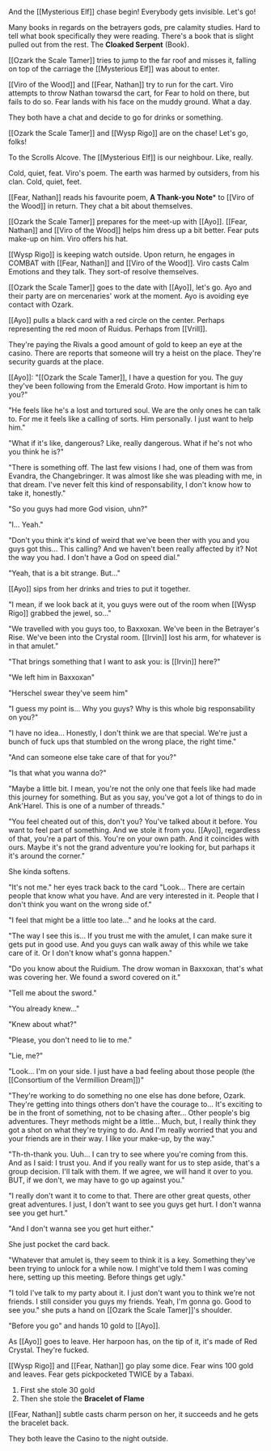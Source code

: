 And the [[Mysterious Elf]] chase begin! Everybody gets invisible. Let's go!

Many books in regards on the betrayers gods, pre calamity studies. Hard to tell what book specifically they were reading. There's a book that is slight pulled out from the rest. The **Cloaked Serpent** (Book).

[[Ozark the Scale Tamer]] tries to jump to the far roof and misses it, falling on top of the carriage the [[Mysterious Elf]] was about to enter.

[[Viro of the Wood]] and [[Fear, Nathan]] try to run for the cart. Viro attempts to throw Nathan towarsd the cart, for Fear to hold on there, but fails to do so. Fear lands with his face on the muddy ground. What a day.

They both have a chat and decide to go for drinks or something.

[[Ozark the Scale Tamer]] and [[Wysp Rigo]] are on the chase! Let's go, folks!

To the Scrolls Alcove. The [[Mysterious Elf]] is our neighbour. Like, really.

Cold, quiet, feat. Viro's poem. The earth was harmed by outsiders, from his clan. Cold, quiet, feet. 

[[Fear, Nathan]] reads his favourite poem, **A Thank-you Note*** to [[Viro of the Wood]] in return. They chat a bit about themselves.

[[Ozark the Scale Tamer]] prepares for the meet-up with [[Ayo]]. [[Fear, Nathan]] and [[Viro of the Wood]] helps him dress up a bit better. Fear puts make-up on him. Viro offers his hat.

[[Wysp Rigo]] is keeping watch outside. Upon return, he engages in COMBAT with [[Fear, Nathan]] and [[Viro of the Wood]]. Viro casts Calm Emotions and they talk. They sort-of resolve themselves.

[[Ozark the Scale Tamer]] goes to the date with [[Ayo]], let's go. Ayo and their party are on mercenaries' work at the moment. Ayo is avoiding eye contact with Ozark.

[[Ayo]] pulls a black card with a red circle on the center. Perhaps representing the red moon of Ruidus. Perhaps from [[Vrill]].

They're paying the Rivals a good amount of gold to keep an eye at the casino. There are reports that someone will try a heist on the place. They're security guards at the place.

[[Ayo]]: "[[Ozark the Scale Tamer]], I have a question for you. The guy they've been following from the Emerald Groto. How important is him to you?"

"He feels like he's a lost and tortured soul. We are the only ones he can talk to. For me it feels like a calling of sorts. Him personally. I just want to help him."

"What if it's like, dangerous? Like, really dangerous. What if he's not who you think he is?"

"There is something off. The last few visions I had, one of them was from Evandra, the Changebringer. It was almost like she was pleading with me, in that dream. I've never felt this kind of responsability, I don't know how to take it, honestly."

"So you guys had more God vision, uhn?"

"I... Yeah."

"Don't you think it's kind of weird that we've been ther with you and you guys got this... This calling? And we haven't been really affected by it? Not the way you had. I don't have a God on speed dial."

"Yeah, that is a bit strange. But..."

[[Ayo]] sips from her drinks and tries to put it together.

"I mean, if we look back at it, you guys were out of the room when [[Wysp Rigo]] grabbed the jewel, so..."

"We travelled with you guys too, to Baxxoxan. We've been in the Betrayer's Rise. We've been into the Crystal room. [[Irvin]] lost his arm, for whatever is in that amulet."

"That brings something that I want to ask you: is [[Irvin]] here?"

"We left him in Baxxoxan"

"Herschel swear they've seem him"

"I guess my point is... Why you guys? Why is this whole big responsability on you?"

"I have no idea... Honestly, I don't think we are that special. We're just a bunch of fuck ups that stumbled on the wrong place, the right time."

"And can someone else take care of that for you?"

"Is that what you wanna do?"

"Maybe a little bit. I mean, you're not the only one that feels like had made this journey for something. But as you say, you've got a lot of things to do in Ank'Harel. This is one of a number of threads."

"You feel cheated out of this, don't you? You've talked about it before. You want to feel part of something. And we stole it from you. [[Ayo]], regardless of that, you're a part of this. You're on your own path. And it coincides with ours. Maybe it's not the grand adventure you're looking for, but parhaps it it's around the corner."

She kinda softens.

"It's not me." her eyes track back to the card "Look... There are certain people that know what you have. And are very interested in it. People that I don't think you want on the wrong side of."

"I feel that might be a little too late..." and he looks at the card.

"The way I see this is... If you trust me with the amulet, I can make sure it gets put in good use. And you guys can walk away of this while we  take care of it. Or I don't know what's gonna happen."

"Do you know about the Ruidium. The drow woman in Baxxoxan, that's what was covering her. We found a sword covered on it."

"Tell me about the sword."

"You already knew..."

"Knew about what?"

"Please, you don't need to lie to me."

"Lie, me?"

"Look... I'm on your side. I just have a bad feeling about those people (the [[Consortium of the Vermillion Dream]])"

"They're working to do something no one else has done before, Ozark. They're getting into things others don't have the courage to... It's exciting to be in the front of something, not to be chasing after... Other people's big adventures. Theyr methods might be a little... Much, but, I really think they got a shot on what they're trying to do. And I'm really worried that you and your friends are in their way. I like your make-up, by the way."

"Th-th-thank you. Uuh... I can try to see where you're coming from this. And as I said: I trust you. And if you really want for us to step aside, that's a group decision. I'll talk with them. If we agree, we will hand it over to you. BUT, if we don't, we may have to go up against you."

"I really don't want it to come to that. There are other great quests, other great adventures. I just, I don't want to see you guys get hurt. I don't wanna see you get hurt."

"And I don't wanna see you get hurt either."

She just pocket the card back.

"Whatever that amulet is, they seem to think it is a key. Something they've been trying to unlock for a while now. I might've told them I was coming here, setting up this meeting. Before things get ugly."

"I told I've talk to my party about it. I just don't want you to think we're not friends. I still consider you guys my friends. Yeah, I'm gonna go. Good to see you." she puts a hand on [[Ozark the Scale Tamer]]'s shoulder.

"Before you go" and hands 10 gold to [[Ayo]].

As [[Ayo]] goes to leave. Her harpoon has, on the tip of it, it's made of Red Crystal. They're fucked.

[[Wysp Rigo]] and [[Fear, Nathan]] go play some dice. Fear wins 100 gold and leaves. Fear gets pickpocketed TWICE by a Tabaxi.
1. First she stole 30 gold
2. Then she stole the **Bracelet of Flame**

[[Fear, Nathan]] subtle casts charm person on her, it succeeds and he gets the bracelet back.

They both leave the Casino to the night outside.